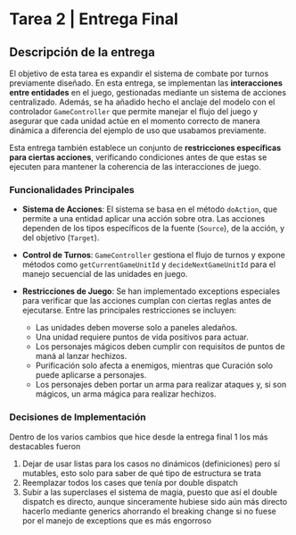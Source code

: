 # Tarea 2 | Entrega Final

## Descripción de la entrega

El objetivo de esta tarea es expandir el sistema de combate por turnos previamente diseñado. En esta entrega, se implementan las **interacciones entre entidades** en el juego, gestionadas mediante un sistema de acciones centralizado. Además, se ha añadido hecho el anclaje del modelo con el controlador `GameController` que permite manejar el flujo del juego y asegurar que cada unidad actúe en el momento correcto de manera dinámica a diferencia del ejemplo de uso que usabamos previamente.

Esta entrega también establece un conjunto de **restricciones específicas para ciertas acciones**, verificando condiciones antes de que estas se ejecuten para mantener la coherencia de las interacciones de juego.

### Funcionalidades Principales

- **Sistema de Acciones**: El sistema se basa en el método `doAction`, que permite a una entidad aplicar una acción sobre otra. Las acciones dependen de los tipos específicos de la fuente (`Source`), de la acción, y del objetivo (`Target`).

- **Control de Turnos**: `GameController` gestiona el flujo de turnos y expone métodos como `getCurrentGameUnitId` y `decideNextGameUnitId` para el manejo secuencial de las unidades en juego.

- **Restricciones de Juego**: Se han implementado exceptions especiales para verificar que las acciones cumplan con ciertas reglas antes de ejecutarse. Entre las principales restricciones se incluyen:
    - Las unidades deben moverse solo a paneles aledaños.
    - Una unidad requiere puntos de vida positivos para actuar.
    - Los personajes mágicos deben cumplir con requisitos de puntos de maná al lanzar hechizos.
    - Purificación solo afecta a enemigos, mientras que Curación solo puede aplicarse a personajes.
    - Los personajes deben portar un arma para realizar ataques y, si son mágicos, un arma mágica para realizar hechizos.

### Decisiones de Implementación

Dentro de los varios cambios que hice desde la entrega final 1 los más destacables fueron
1. Dejar de usar listas para los casos no dinámicos (definiciones) pero sí mutables, esto solo para saber de qué tipo de estructura se trata
2. Reemplazar todos los cases que tenía por double dispatch
3. Subir a las superclases el sistema de magia, puesto que así el double dispatch es directo, aunque sinceramente hubiese sido aún más directo hacerlo mediante generics ahorrando el breaking change si no fuese por el manejo de exceptions que es más engorroso
